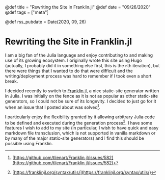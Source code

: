 @def title = "Rewriting the Site in Franklin.jl"
@def date = "09/26/2020"
@def tags = ["meta"]

@def rss_pubdate = Date(2020, 09, 26)
 
# Rewriting the Site in Franklin.jl
 
I am a big fan of the Julia language and enjoy contributing to and making use of its growing ecosystem. I originally wrote this site using Hugo (actually, I probably did it in something else first, this is the `n`th iteration), but there were things that I wanted to do that were difficult and the writing/deployment process was hard to remember if I took even a short break.
 
I decided recently to switch to [Franklin.jl](https://github.com/tlienart/Franklin.jl), a nice static-site generator written in Julia. I was initially on the fence as it is not as popular as other static-site generators, so I could not be sure of its longevity. I decided to just go for it when an issue that I posted about was solved[^1].
 
I particularly enjoy the flexibility granted by it allowing arbitrary Julia code to be defined and executed during the generation process[^2]. I have some features I wish to add to my site (in particular, I wish to have quick and easy markdown file transclusion, which is not supported in vanilla markdown or by many of the major static-site generators) and I find this should be possible using Franklin.
 
[^1]: [https://github.com/tlienart/Franklin.jl/issues/582](https://github.com/tlienart/Franklin.jl/issues/582)
[^2]: [https://franklinjl.org/syntax/utils/](https://franklinjl.org/syntax/utils/)